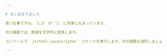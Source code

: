```yaml
---

# 丸く収まりました

良い仕事ですね。`1.5` が `2` に見事に丸まっています。

次の課題では、数値を文字列に変換します。

コンソールで `jschool-javascripter` コマンドを実行します。次の課題を選択しましょう。

---
```

